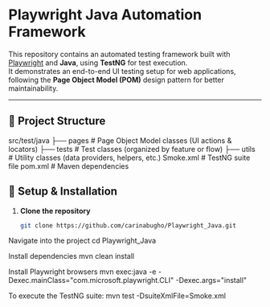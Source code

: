 # Playwright Java Automation Framework

This repository contains an automated testing framework built with [Playwright](https://playwright.dev/java/) and **Java**, using **TestNG** for test execution.  
It demonstrates an end-to-end UI testing setup for web applications, following the **Page Object Model (POM)** design pattern for better maintainability.

---

## 📂 Project Structure
src/test/java
├── pages # Page Object Model classes (UI actions & locators)
├── tests # Test classes (organized by feature or flow)
├── utils # Utility classes (data providers, helpers, etc.)
Smoke.xml # TestNG suite file
pom.xml # Maven dependencies

## 🚀 Setup & Installation

1. **Clone the repository**
   ```bash
   git clone https://github.com/carinabugho/Playwright_Java.git

Navigate into the project
cd Playwright_Java

Install dependencies
mvn clean install

Install Playwright browsers
mvn exec:java -e -Dexec.mainClass="com.microsoft.playwright.CLI" -Dexec.args="install"

To execute the TestNG suite:
mvn test -DsuiteXmlFile=Smoke.xml
